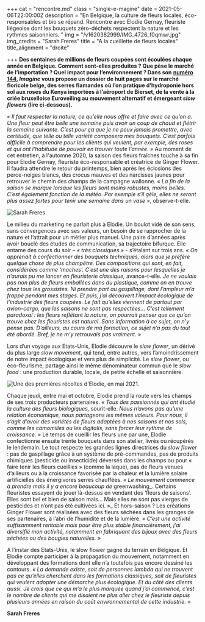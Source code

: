 +++
cat = "rencontre.md"
class = "single-e-magine"
date = 2021-05-06T22:00:00Z
description = "En Belgique, la culture de fleurs locales, éco-responsables et bio se répand. Rencontre avec Elodie Gernay, fleuriste liégeoise dont les bouquets zéro-déchets respectent la nature et les rythmes saisonniers. "
img = "/v1620382999/IMG_4726_f0qmwr.jpg"
img_credits = "Sarah Freres"
title = "A la cueillette de fleurs locales"
title_alignment = "droite"

+++
**Des centaines de millions de fleurs coupées sont écoulées chaque année en Belgique. Comment sont-elles produites ? Que pèse le marché de l’importation ? Quel impact pour l’environnement ? Dans son** [**numéro 144**](https://kiosque.imagine-magazine.com/)**, _Imagine_ vous propose un dossier de huit pages sur le marché floricole belge, des serres flamandes où l’on pratique d’hydroponie hors sol aux roses du Kenya importées à l’aéroport de Bierset, de la vente à la criée bruxelloise Euroveiling au mouvement alternatif et émergeant _slow flowers_ (lire ci-dessous).**

_« Il faut respecter la nature, ce qu’elle nous offre et faire avec ce qu’on a. Une fleur peut être belle une semaine puis avoir un coup de chaud et flétrir la semaine suivante. C’est pour ça que je ne peux jamais promettre, avec certitude, que telle ou telle variété composera mes bouquets. C’est parfois difficile à comprendre pour les clients qui veulent, par exemple, des roses et qui ont l’habitude de pouvoir en trouver toute l’année. »_ Au moment de cet entretien, à l'automne 2020, la saison des fleurs fraîches touche à sa fin pour Elodie Gernay, fleuriste éco-responsable et créatrice de Ginger Flower. Il faudra attendre le retour du printemps, bien après les éclosions des perce-neiges blancs, des crocus mauves et des narcisses jaunes pour retrouver le chemin des champs de la campagne wallonne. _« La fin de la saison se marque lorsque les fleurs sont moins robustes, moins belles. C’est également fonction de la météo. Par exemple s’il gèle, elles ne seront plus assez fortes pour tenir une semaine dans un vase »_, observe-t-elle.

![Sarah Freres](https://res.cloudinary.com/drg3m95yg/image/upload/c_limit,dpr_auto,q_70,w_1000,f_auto/v1620383638/IMG_4722_pjvyle.jpg "Entre mai et octobre, Elodie prend la route vers les champs de ses producteurs partenaires.")

Le milieu du marketing ne parlait plus à Elodie. Un boulot vidé de son sens, sans convergences avec ses valeurs, un besoin de se rapprocher de la nature et l’attrait pour un métier plus manuel. Une paire d’années après avoir bouclé des études de communication, sa trajectoire bifurque. Elle entame des cours du soir – _« très classiques »_ - s’étalant sur trois ans. _« On apprenait à confectionner des bouquets techniques, alors que je préfère quelque chose de plus champêtre. Des compositions qui sont, en fait, considérées comme ‘moches’. C’est une des raisons pour lesquelles je n’aurais pu me lancer en fleuristerie classique,_ avance-t-elle. _Je ne voulais pas non plus de fleurs emballées dans du plastique, comme on en trouve chez tous les grossistes. Ni prendre part au gaspillage, dont l’ampleur m’a frappé pendant mes stages. Et puis, j’ai découvert l’impact écologique de l’industrie des fleurs coupées. Le fait qu’elles viennent de partout par avion-cargo, que les saisons ne sont pas respectées… C’est tellement paradoxal : les fleurs reflétant la nature, on pourrait penser que ce qu’on trouve chez les fleuristes est naturel. Sans information à ce sujet, on n’y pense pas. D’ailleurs, au cours de ma formation, ce sujet n’a pas du tout été abordé. Bref, je ne m’y retrouvais pas vraiment. »_

Lors d’un voyage aux Etats-Unis, Elodie découvre le _slow flower_, un dérivé du plus large _slow movement_, qui tend, entre autres, vers l’amoindrissement de notre impact écologique et vers plus de simplicité. Le _slow flower_, ou éco-fleurisme, partage ainsi le même dénominateur commun que le _slow food_ : une production durable, locale, de petite échelle et saisonnière.

![Une des premières récoltes d'Elodie, en mai 2021. ](https://res.cloudinary.com/drg3m95yg/image/upload/c_limit,dpr_auto,q_70,w_1000,f_auto/v1620383382/IMG_4736_lwgo6w.jpg "Une des premières récoltes d'Elodie, en mai 2021. ")

Chaque jeudi, entre mai et octobre, Elodie prend la route vers les champs de ses trois producteurs partenaires. _« Tous des passionnés qui ont étudié la culture des fleurs biologiques,_ sourit-elle. _Nous n’avons pas qu’une relation économique, nous partageons les mêmes valeurs. Pour nous, il s’agit d’avoir des variétés de fleurs adaptées à nos saisons et nos sols, comme les camomilles ou les digitalis, sans forcer leur rythme de croissance. »_ Le temps de cueillir les fleurs une par une, Elodie confectionne ensuite trente bouquets dans son atelier, livrés ou récupérés le lendemain. Le tout respecte les grandes lignes directrices du _slow flower_ : pas de gaspillage grâce à un système de pré-commandes, pas de produits chimiques (pesticide ou insecticide) déversés dans les champs ou pour « faire tenir les fleurs cueillies » (comme la laque), pas de fleurs venues d’ailleurs ou à la croissance favorisée par la chaleur et la lumière solaire artificielles des énergivores serres chauffées. _« Le mouvement commence à prendre mais il y a encore beaucoup de_ greenwashing_. Certains fleuristes essayent de jouer là-dessus en vendant des ‘fleurs de saisons’. Elles sont bel et bien de saison mais… Mais elles ne sont pas vierges de pesticides et n’ont pas été cultivées ici. »_ Et hors-saison ? Les créations Ginger Flower sont réalisées avec des fleurs séchées dans les granges de ses partenaires, à l’abri de l’humidité et de la lumière. _« C’est une activité suffisamment rentable mais pour être plus stable financièrement, j’ai diversifié mon activité, notamment en fabriquant des bijoux avec des fleurs séchées ou des bougies naturelles. »_

A l’instar des Etats-Unis, le slow flower gagne du terrain en Belgique. Et Elodie compte participer à la propagation du mouvement, notamment en développant des formations dont elle n’a toutefois pas encore dessiné les contours. _« La demande existe, soit de personnes lambda qui ne trouvent pas ce qu’elles cherchent dans les formations classiques, soit de fleuristes qui veulent adopter une démarche plus écologique. Et du côté des clients aussi. Je crois que ce qui m’a le plus marquée quand j’ai commencé, c’est le nombre de clients qui me disaient ne plus aller chez le fleuriste depuis plusieurs années en raison du coût environnemental de cette industrie. »_

**Sarah Freres**